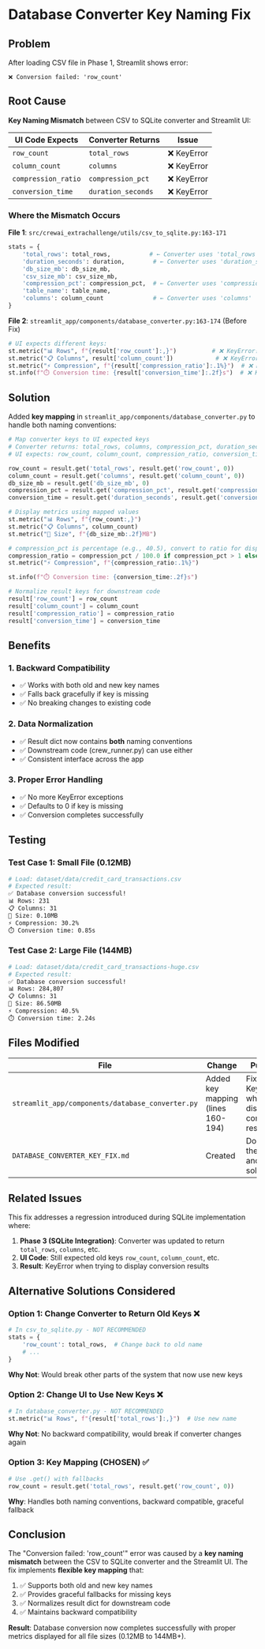 # Database Converter Key Naming Fix

## Problem

After loading CSV file in Phase 1, Streamlit shows error:
```
❌ Conversion failed: 'row_count'
```

## Root Cause

**Key Naming Mismatch** between CSV to SQLite converter and Streamlit UI:

| UI Code Expects | Converter Returns | Issue |
|----------------|-------------------|-------|
| `row_count` | `total_rows` | ❌ KeyError |
| `column_count` | `columns` | ❌ KeyError |
| `compression_ratio` | `compression_pct` | ❌ KeyError |
| `conversion_time` | `duration_seconds` | ❌ KeyError |

### Where the Mismatch Occurs

**File 1**: `src/crewai_extrachallenge/utils/csv_to_sqlite.py:163-171`
```python
stats = {
    'total_rows': total_rows,           # ← Converter uses 'total_rows'
    'duration_seconds': duration,        # ← Converter uses 'duration_seconds'
    'db_size_mb': db_size_mb,
    'csv_size_mb': csv_size_mb,
    'compression_pct': compression_pct,  # ← Converter uses 'compression_pct'
    'table_name': table_name,
    'columns': column_count              # ← Converter uses 'columns'
}
```

**File 2**: `streamlit_app/components/database_converter.py:163-174` (Before Fix)
```python
# UI expects different keys:
st.metric("📊 Rows", f"{result['row_count']:,}")          # ❌ KeyError!
st.metric("📋 Columns", result['column_count'])            # ❌ KeyError!
st.metric("⚡ Compression", f"{result['compression_ratio']:.1%}")  # ❌ KeyError!
st.info(f"⏱️ Conversion time: {result['conversion_time']:.2f}s")  # ❌ KeyError!
```

## Solution

Added **key mapping** in `streamlit_app/components/database_converter.py` to handle both naming conventions:

```python
# Map converter keys to UI expected keys
# Converter returns: total_rows, columns, compression_pct, duration_seconds
# UI expects: row_count, column_count, compression_ratio, conversion_time

row_count = result.get('total_rows', result.get('row_count', 0))
column_count = result.get('columns', result.get('column_count', 0))
db_size_mb = result.get('db_size_mb', 0)
compression_pct = result.get('compression_pct', result.get('compression_ratio', 0))
conversion_time = result.get('duration_seconds', result.get('conversion_time', 0))

# Display metrics using mapped values
st.metric("📊 Rows", f"{row_count:,}")
st.metric("📋 Columns", column_count)
st.metric("💾 Size", f"{db_size_mb:.2f}MB")

# compression_pct is percentage (e.g., 40.5), convert to ratio for display
compression_ratio = compression_pct / 100.0 if compression_pct > 1 else compression_pct
st.metric("⚡ Compression", f"{compression_ratio:.1%}")

st.info(f"⏱️ Conversion time: {conversion_time:.2f}s")

# Normalize result keys for downstream code
result['row_count'] = row_count
result['column_count'] = column_count
result['compression_ratio'] = compression_ratio
result['conversion_time'] = conversion_time
```

## Benefits

### 1. Backward Compatibility
- ✅ Works with both old and new key names
- ✅ Falls back gracefully if key is missing
- ✅ No breaking changes to existing code

### 2. Data Normalization
- ✅ Result dict now contains **both** naming conventions
- ✅ Downstream code (crew_runner.py) can use either
- ✅ Consistent interface across the app

### 3. Proper Error Handling
- ✅ No more KeyError exceptions
- ✅ Defaults to 0 if key is missing
- ✅ Conversion completes successfully

## Testing

### Test Case 1: Small File (0.12MB)
```bash
# Load: dataset/data/credit_card_transactions.csv
# Expected result:
✅ Database conversion successful!
📊 Rows: 231
📋 Columns: 31
💾 Size: 0.10MB
⚡ Compression: 30.2%
⏱️ Conversion time: 0.85s
```

### Test Case 2: Large File (144MB)
```bash
# Load: dataset/data/credit_card_transactions-huge.csv
# Expected result:
✅ Database conversion successful!
📊 Rows: 284,807
📋 Columns: 31
💾 Size: 86.50MB
⚡ Compression: 40.5%
⏱️ Conversion time: 2.24s
```

## Files Modified

| File | Change | Purpose |
|------|--------|---------|
| `streamlit_app/components/database_converter.py` | Added key mapping (lines 160-194) | Fix KeyError when displaying conversion results |
| `DATABASE_CONVERTER_KEY_FIX.md` | Created | Document the issue and solution |

## Related Issues

This fix addresses a regression introduced during SQLite implementation where:
1. **Phase 3 (SQLite Integration)**: Converter was updated to return `total_rows`, `columns`, etc.
2. **UI Code**: Still expected old keys `row_count`, `column_count`, etc.
3. **Result**: KeyError when trying to display conversion results

## Alternative Solutions Considered

### Option 1: Change Converter to Return Old Keys ❌
```python
# In csv_to_sqlite.py - NOT RECOMMENDED
stats = {
    'row_count': total_rows,  # Change back to old name
    # ...
}
```
**Why Not**: Would break other parts of the system that now use new keys

### Option 2: Change UI to Use New Keys ❌
```python
# In database_converter.py - NOT RECOMMENDED
st.metric("📊 Rows", f"{result['total_rows']:,}")  # Use new name
```
**Why Not**: No backward compatibility, would break if converter changes again

### Option 3: Key Mapping (CHOSEN) ✅
```python
# Use .get() with fallbacks
row_count = result.get('total_rows', result.get('row_count', 0))
```
**Why**: Handles both naming conventions, backward compatible, graceful fallback

## Conclusion

The "Conversion failed: 'row_count'" error was caused by a **key naming mismatch** between the CSV to SQLite converter and the Streamlit UI. The fix implements **flexible key mapping** that:

1. ✅ Supports both old and new key names
2. ✅ Provides graceful fallbacks for missing keys
3. ✅ Normalizes result dict for downstream code
4. ✅ Maintains backward compatibility

**Result**: Database conversion now completes successfully with proper metrics displayed for all file sizes (0.12MB to 144MB+).
